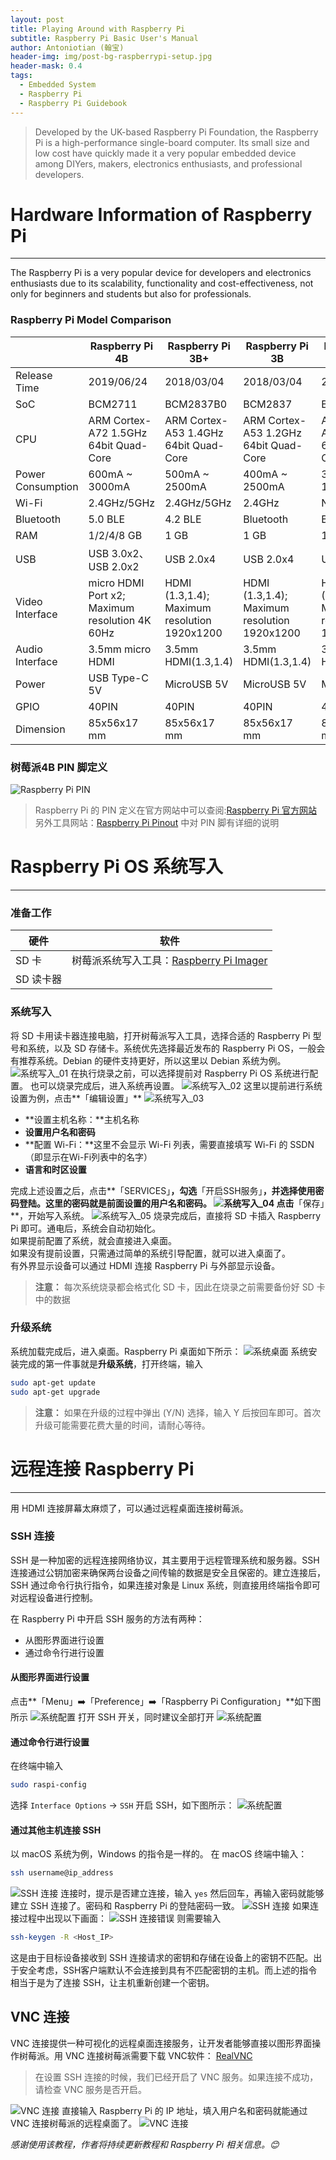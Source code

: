 ```yaml
---
layout: post
title: Playing Around with Raspberry Pi
subtitle: Raspberry Pi Basic User's Manual
author: Antoniotian (翰宝)
header-img: img/post-bg-raspberrypi-setup.jpg
header-mask: 0.4
tags:
  - Embedded System
  - Raspberry Pi
  - Raspberry Pi Guidebook
---
```


> Developed by the UK-based Raspberry Pi Foundation, the Raspberry Pi is a high-performance single-board computer. Its small size and low cost have quickly made it a very popular embedded device among DIYers, makers, electronics enthusiasts, and professional developers.

# Hardware Information of Raspberry Pi
---
The Raspberry Pi is a very popular device for developers and electronics enthusiasts due to its scalability, functionality and cost-effectiveness, not only for beginners and students but also for professionals.
### Raspberry Pi Model Comparison

|                   | Raspberry Pi 4B                                | Raspberry Pi 3B+                             | Raspberry Pi 3B                              | Raspberry Pi 2B                               |
| ----------------- | ---------------------------------------------- | -------------------------------------------- | -------------------------------------------- | --------------------------------------------- |
| Release Time      | 2019/06/24                                     | 2018/03/04                                   | 2018/03/04                                   | 2018/03/04                                    |
| SoC               | BCM2711                                        | BCM2837B0                                    | BCM2837                                      | BCM2836                                       |
| CPU               | ARM Cortex-A72 1.5GHz 64bit Quad-Core          | ARM Cortex-A53 1.4GHz 64bit Quad-Core        | ARM Cortex-A53 1.2GHz 64bit Quad-Core        | ARM Cortex-A7 900MHz 64bit Quad-Core          |
| Power Consumption | 600mA ~ 3000mA                                 | 500mA ~ 2500mA                               | 400mA ~ 2500mA                               | 350mA ~ 1800mA                                |
| Wi-Fi             | 2.4GHz/5GHz                                    | 2.4GHz/5GHz                                  | 2.4GHz                                       | N/A                                           |
| Bluetooth         | 5.0 BLE                                        | 4.2 BLE                                      | Bluetooth                                    | Bluetooth                                     |
| RAM               | 1/2/4/8 GB                                     | 1 GB                                         | 1 GB                                         | 1 GB                                          |
| USB               | USB 3.0x2、USB 2.0x2                            | USB 2.0x4                                    | USB 2.0x4                                    | USB 2.0X4                                     |
| Video Interface   | micro HDMI Port x2; Maximum resolution 4K 60Hz | HDMI (1.3,1.4); Maximum resolution 1920x1200 | HDMI (1.3,1.4); Maximum resolution 1920x1200 | HDMI (1.3,1.4) ; Maximum resolution 1920x1200 |
| Audio Interface   | 3.5mm micro HDMI                               | 3.5mm HDMI(1.3,1.4)                          | 3.5mm HDMI(1.3,1.4)                          | 3.5mm HDMI(1.3,1.4)                           |
| Power             | USB Type-C 5V                                  | MicroUSB 5V                                  | MicroUSB 5V                                  | MicroUSB 5V                                   |
| GPIO              | 40PIN                                          | 40PIN                                        | 40PIN                                        | 40PIN                                         |
| Dimension         | 85x56x17 mm                                    | 85x56x17 mm                                  | 85x56x17 mm                                  | 85x56x17 mm                                   |

### 树莓派4B PIN 脚定义
![Raspberry Pi PIN](/img/in-post-imag/post-inner-raspberry-pi-pin.png)
> Raspberry Pi 的 PIN 定义在官方网站中可以查阅:[Raspberry Pi 官方网站](https://www.raspberrypi.com/documentation/computers/raspberry-pi.html)<br>
> 另外工具网站：[Raspberry Pi Pinout](https://pinout.xyz) 中对 PIN 脚有详细的说明

# Raspberry Pi OS 系统写入
---
### 准备工作


| 硬件        | 软件                                                                     |
|-----------|------------------------------------------------------------------------|
| SD 卡      | 树莓派系统写入工具：[Raspberry Pi Imager](https://www.raspberrypi.com/software/) |
| SD 读卡器    |                                                                        |   


### 系统写入
将 SD 卡用读卡器连接电脑，打开树莓派写入工具，选择合适的 Raspberry Pi 型号和系统，以及 SD 存储卡。系统优先选择最近发布的 Raspberry Pi OS，一般会有推荐系统。Debian 的硬件支持更好，所以这里以 Debian 系统为例。
![系统写入_01](/img/in-post-imag/post-inner-raspberry-pi-imager-01.png)
在执行烧录之前，可以选择提前对 Raspberry Pi OS 系统进行配置。
也可以烧录完成后，进入系统再设置。
![系统写入_02](/img/in-post-imag/post-inner-raspberry-pi-imager-02.png)
这里以提前进行系统设置为例，点击**「编辑设置」**
![系统写入_03](/img/in-post-imag/post-inner-raspberry-pi-imager-03.png)
- **设置主机名称：**主机名称
- **设置用户名和密码**
- **配置 Wi-Fi：**这里不会显示 Wi-Fi 列表，需要直接填写 Wi-Fi 的 SSDN（即显示在Wi-Fi列表中的名字）
- **语言和时区设置**

完成上述设置之后，点击**「SERVICES」**，勾选**「开启SSH服务」**，并选择使用密码登陆。这里的密码就是前面设置的用户名和密码。
![系统写入_04](/img/in-post-imag/post-inner-raspberry-pi-imager-04.png)
点击**「保存」**，开始写入系统。
![系统写入_05](/img/in-post-imag/post-inner-raspberry-pi-imager-05.png)
烧录完成后，直接将 SD 卡插入 Raspberry Pi 即可。通电后，系统会自动初始化。<br>
如果提前配置了系统，就会直接进入桌面。<br>
如果没有提前设置，只需通过简单的系统引导配置，就可以进入桌面了。<br>
有外界显示设备可以通过 HDMI 连接 Raspberry Pi 与外部显示设备。
> **注意：** 每次系统烧录都会格式化 SD 卡，因此在烧录之前需要备份好 SD 卡中的数据

### 升级系统
系统加载完成后，进入桌面。Raspberry Pi 桌面如下所示：
![系统桌面](/img/in-post-imag/post-inner-raspberry-pi-desktop.png)
系统安装完成的第一件事就是**升级系统**，打开终端，输入
```bash
sudo apt-get update
sudo apt-get upgrade
```
> **注意：** 如果在升级的过程中弹出 (Y/N) 选择，输入 Y 后按回车即可。首次升级可能需要花费大量的时间，请耐心等待。

# 远程连接 Raspberry Pi
---
用 HDMI 连接屏幕太麻烦了，可以通过远程桌面连接树莓派。
### SSH 连接
SSH 是一种加密的远程连接网络协议，其主要用于远程管理系统和服务器。SSH 连接通过公钥加密来确保两台设备之间传输的数据是安全且保密的。建立连接后，SSH 通过命令行执行指令，如果连接对象是 Linux 系统，则直接用终端指令即可对远程设备进行控制。

在 Raspberry Pi 中开启 SSH 服务的方法有两种：
- 从图形界面进行设置
- 通过命令行进行设置

#### 从图形界面进行设置
点击**「Menu」➡️「Preference」➡️「Raspberry Pi Configuration」**如下图所示
![系统配置](/img/in-post-imag/post-inner-raspberry-pi-config01.png)
打开 SSH 开关，同时建议全部打开
![系统配置](/img/in-post-imag/post-inner-raspberry-pi-config02.png)

#### 通过命令行进行设置
在终端中输入
```bash
sudo raspi-config
```
选择 `Interface Options` -> `SSH` 开启 SSH，如下图所示：
![系统配置](/img/in-post-imag/post-inner-raspberry-pi-config03.png)
#### 通过其他主机连接 SSH
以 macOS 系统为例，Windows 的指令是一样的。
在 macOS 终端中输入：
```bash
ssh username@ip_address
```
![SSH 连接](/img/in-post-imag/post-inner-raspberry-pi-ssh-01.png)
连接时，提示是否建立连接，输入 `yes` 然后回车，再输入密码就能够建立 SSH 连接了。密码和 Raspberry Pi 的登陆密码一致。
![SSH 连接](/img/in-post-imag/post-inner-raspberry-pi-ssh-02.png)
如果连接过程中出现以下画面：
![SSH 连接错误](/img/in-post-imag/post-inner-raspberry-pi-ssh-error.png)
则需要输入
```bash
ssh-keygen -R <Host_IP>
```
这是由于目标设备接收到 SSH 连接请求的密钥和存储在设备上的密钥不匹配。出于安全考虑，SSH客户端默认不会连接到具有不匹配密钥的主机。而上述的指令相当于是为了连接 SSH，让主机重新创建一个密钥。

## VNC 连接
VNC 连接提供一种可视化的远程桌面连接服务，让开发者能够直接以图形界面操作树莓派。用 VNC 连接树莓派需要下载 VNC软件：
[RealVNC](https://www.realvnc.com/en/connect/download/combined/)

> 在设置 SSH 连接的时候，我们已经开启了 VNC 服务。如果连接不成功，请检查 VNC 服务是否开启。

![VNC 连接](/img/in-post-imag/post-inner-raspberry-pi-vnc-01.png)
直接输入 Raspberry Pi 的 IP 地址，填入用户名和密码就能通过 VNC 连接树莓派的远程桌面了。
![VNC 连接](/img/in-post-imag/post-inner-raspberry-pi-vnc-02.png)

_感谢使用该教程，作者将持续更新教程和 Raspberry Pi 相关信息。😊_